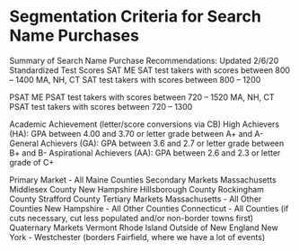# Segmentation Criteria for Search Name Purchases

Summary of Search Name Purchase Recommendations:
Updated 2/6/20
Standardized Test Scores
SAT
ME SAT test takers with scores between 800 – 1400
MA, NH, CT SAT test takers with scores between 800 – 1200

PSAT
ME PSAT test takers with scores between 720 – 1520
MA, NH, CT PSAT test takers with scores between 720 – 1300

Academic Achievement (letter/score conversions via CB)
High Achievers (HA): 
GPA between 4.00 and 3.70 or letter grade between A+ and A-
General Achievers (GA): 
GPA between 3.6 and 2.7 or letter grade between B+ and B-
Aspirational Achievers (AA): 
GPA between 2.6 and 2.3 or letter grade of C+

Primary Market - All Maine Counties
Secondary Markets
Massachusetts
Middlesex County
New Hampshire
Hillsborough County
Rockingham County
Strafford County
Tertiary Markets
Massachusetts - All Other Counties 
New Hampshire - All Other Counties
Connecticut - All Counties (if cuts necessary, cut less populated and/or non-border towns first)
Quaternary Markets
Vermont
Rhode Island
Outside of New England
New York - Westchester (borders Fairfield, where we have a lot of events)




